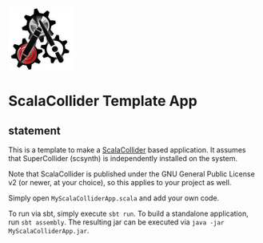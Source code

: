 ![logo](https://raw.githubusercontent.com/Sciss/ScalaColliderAppTemplate/master/src/main/resources/doe/john/myscalacolliderapp/icon.png)

# ScalaCollider Template App

## statement

This is a template to make a [ScalaCollider](https://github.com/Sciss/ScalaCollider) based application.
It assumes that SuperCollider (scsynth) is
independently installed on the system.

Note that ScalaCollider is published under the GNU General Public License v2 (or newer, at your choice),
so this applies to your project as well.

Simply open `MyScalaColliderApp.scala` and add your own code.

To run via sbt, simply execute `sbt run`. To build a standalone application, run `sbt assembly`.
The resulting jar can be executed via `java -jar MyScalaColliderApp.jar`.

